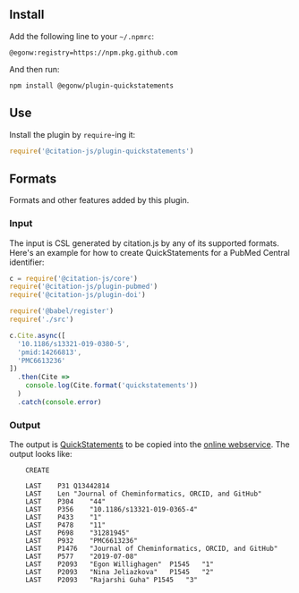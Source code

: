 ## Install

Add the following line to your `~/.npmrc`:

```
@egonw:registry=https://npm.pkg.github.com
```

And then run:

```shell
npm install @egonw/plugin-quickstatements
```

## Use

Install the plugin by `require`-ing it:

```js
require('@citation-js/plugin-quickstatements')
```

## Formats

Formats and other features added by this plugin.

### Input

The input is CSL generated by citation.js by any of its supported formats.
Here's an example for how to create QuickStatements for a PubMed Central
identifier:

```javascript
c = require('@citation-js/core')
require('@citation-js/plugin-pubmed')
require('@citation-js/plugin-doi')

require('@babel/register')
require('./src')

c.Cite.async([
  '10.1186/s13321-019-0380-5',
  'pmid:14266813',
  'PMC6613236'
])
  .then(Cite =>
    console.log(Cite.format('quickstatements'))
  )
  .catch(console.error)
```

### Output

The output is [QuickStatements]() to be copied
into the [online webservice](). The output
looks like:

```
	CREATE

	LAST	P31	Q13442814
	LAST	Len	"Journal of Cheminformatics, ORCID, and GitHub"
	LAST	P304	"44"
	LAST	P356	"10.1186/s13321-019-0365-4"
	LAST	P433	"1"
	LAST	P478	"11"
	LAST	P698	"31281945"
	LAST	P932	"PMC6613236"
	LAST	P1476	"Journal of Cheminformatics, ORCID, and GitHub"
	LAST	P577	"2019-07-08"
	LAST	P2093	"Egon Willighagen"	P1545	"1"	
	LAST	P2093	"Nina Jeliazkova"	P1545	"2"	
	LAST	P2093	"Rajarshi Guha"	P1545	"3"
```
